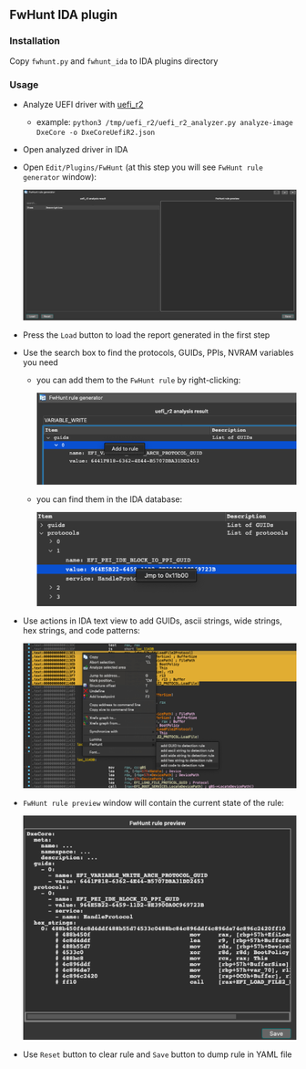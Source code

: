 ## FwHunt IDA plugin

### Installation

Copy `fwhunt.py` and `fwhunt_ida` to IDA plugins directory

### Usage

* Analyze UEFI driver with [uefi_r2](https://github.com/binarly-io/uefi_r2)
    - example: `python3 /tmp/uefi_r2/uefi_r2_analyzer.py analyze-image DxeCore -o DxeCoreUefiR2.json`
* Open analyzed driver in IDA
* Open `Edit/Plugins/FwHunt` (at this step you will see `FwHunt rule generator` window):

    ![img1.png](rsrc/img1.png)

* Press the `Load` button to load the report generated in the first step
* Use the search box to find the protocols, GUIDs, PPIs, NVRAM variables you need
    - you can add them to the `FwHunt rule` by right-clicking:

        ![img2.png](rsrc/img2.png)

    - you can find them in the IDA database:

        ![img3.png](rsrc/img3.png)

* Use actions in IDA text view to add GUIDs, ascii strings, wide strings, hex strings, and code patterns:

    ![img4.png](rsrc/img4.png)

* `FwHunt rule preview` window will contain the current state of the rule:

    ![img5.png](rsrc/img5.png)

* Use `Reset` button to clear rule and `Save` button to dump rule in YAML file
